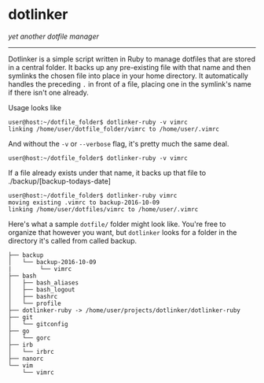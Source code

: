 # dotlinker

*yet another dotfile manager*

----------------------------------

Dotlinker is a simple script written in Ruby to manage dotfiles that are stored in a
central folder. It backs up any pre-existing file with that name and then symlinks the
chosen file into place in your home directory. It automatically handles the preceding `.` in front of a file, placing one in the symlink's name if there isn't one already.

Usage looks like
```shell
user@host:~/dotfile_folder$ dotlinker-ruby -v vimrc
linking /home/user/dotfile_folder/vimrc to /home/user/.vimrc
```

And without the `-v` or `--verbose` flag, it's pretty much the same deal.
```shell
user@host:~/dotfile_folder$ dotlinker-ruby -v vimrc
```

If a file already exists under that name, it backs up that file to ./backup/[backup-todays-date]
```shell
user@host:~/dotfile_folder$ dotlinker-ruby vimrc
moving existing .vimrc to backup-2016-10-09
linking /home/user/dotfiles/vimrc to /home/user/.vimrc
```

Here's what a sample `dotfile/` folder might look like. You're free to organize that however you
want, but `dotlinker` looks for a folder in the directory it's called from called backup.
```shell
├── backup
│   └── backup-2016-10-09
|        └── vimrc
├── bash
│   ├── bash_aliases
│   ├── bash_logout
│   ├── bashrc
│   └── profile
├── dotlinker-ruby -> /home/user/projects/dotlinker/dotlinker-ruby
├── git
│   └── gitconfig
├── go
│   └── gorc
├── irb
│   └── irbrc
├── nanorc
└── vim
    └── vimrc
```
